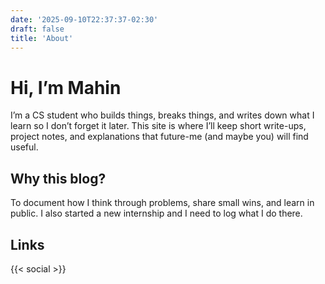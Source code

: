 ```yaml
---
date: '2025-09-10T22:37:37-02:30'
draft: false
title: 'About'
---
```


# Hi, I’m Mahin

I’m a CS student who builds things, breaks things, and writes down what I learn so I don’t forget it later. This site is where I’ll keep short write-ups, project notes, and explanations that future-me (and maybe you) will find useful.

## Why this blog?
To document how I think through problems, share small wins, and learn in public. I also started a new internship and I need to log what I do there.

## Links
{{< social >}}